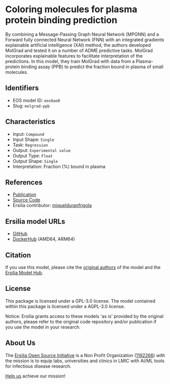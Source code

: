 # Coloring molecules for plasma protein binding prediction

By combining a Message-Passing Graph Neural Network (MPGNN) and a Forward fully connected Neural Network (FNN) with an integrated gradients explainable artificial intelligence (XAI) method, the authors developed MolGrad and tested it on a number of ADME predictive tasks. MolGrad incorporates explainable features to facilitate interpretation of the predictions. In this model, they train MolGrad with data from a Plasma-protein binding assay (PPB) to predict the fraction bound in plasma of small molecules.

## Identifiers

* EOS model ID: `eos6ao8`
* Slug: `molgrad-ppb`

## Characteristics

* Input: `Compound`
* Input Shape: `Single`
* Task: `Regression`
* Output: `Experimental value`
* Output Type: `Float`
* Output Shape: `Single`
* Interpretation: Fraction (%) bound in plasma

## References

* [Publication](https://pubs.acs.org/doi/10.1021/acs.jcim.0c01344)
* [Source Code](https://github.com/josejimenezluna/molgrad/)
* Ersilia contributor: [miquelduranfrigola](https://github.com/miquelduranfrigola)

## Ersilia model URLs
* [GitHub](https://github.com/ersilia-os/eos6ao8)
* [DockerHub](https://hub.docker.com/r/ersiliaos/eos6ao8) (AMD64, ARM64)

## Citation

If you use this model, please cite the [original authors](https://pubs.acs.org/doi/10.1021/acs.jcim.0c01344) of the model and the [Ersilia Model Hub](https://github.com/ersilia-os/ersilia/blob/master/CITATION.cff).

## License

This package is licensed under a GPL-3.0 license. The model contained within this package is licensed under a AGPL-3.0 license.

Notice: Ersilia grants access to these models 'as is' provided by the original authors, please refer to the original code repository and/or publication if you use the model in your research.

## About Us

The [Ersilia Open Source Initiative](https://ersilia.io) is a Non Profit Organization ([1192266](https://register-of-charities.charitycommission.gov.uk/charity-search/-/charity-details/5170657/full-print)) with the mission is to equip labs, universities and clinics in LMIC with AI/ML tools for infectious disease research.

[Help us](https://www.ersilia.io/donate) achieve our mission!